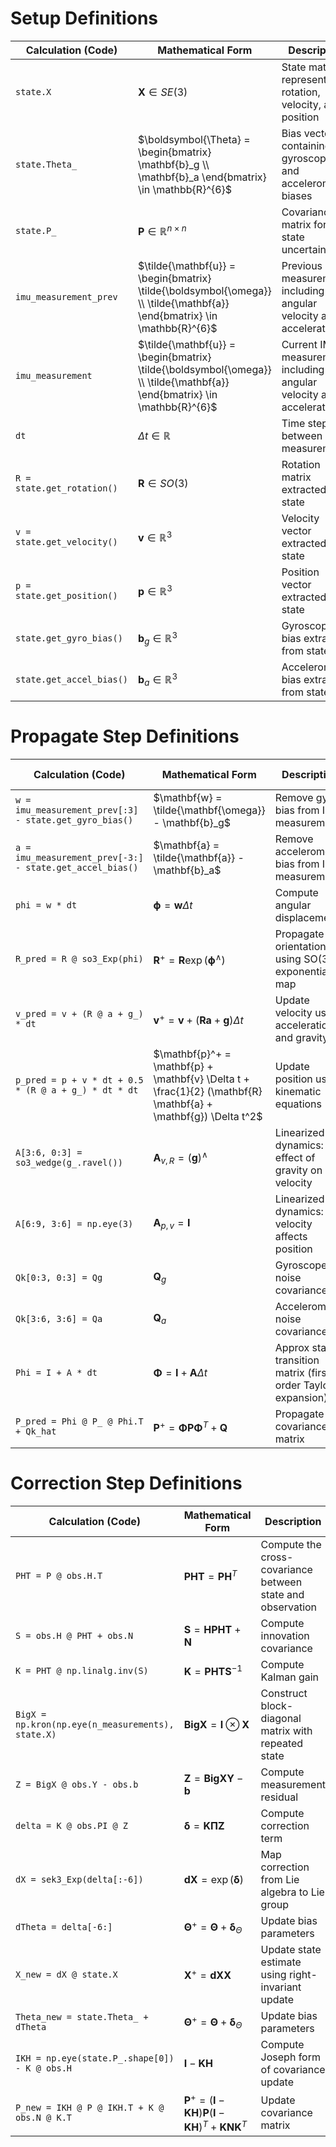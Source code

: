 


# Setup Definitions

| **Calculation (Code)**     | **Mathematical Form**                                                                                                     | **Description**                                                           | **Representation**        |
| -------------------------- | ------------------------------------------------------------------------------------------------------------------------- | ------------------------------------------------------------------------- | ------------------------- |
| `state.X`                  | $\mathbf{X} \in SE(3)$                                                                                                    | State matrix representing rotation, velocity, and position                | $SE_K(3)$                 |
| `state.Theta_`             | $\boldsymbol{\Theta} = \begin{bmatrix} \mathbf{b}_g \\ \mathbf{b}_a \end{bmatrix} \in \mathbb{R}^{6}$                     | Bias vector containing gyroscope and accelerometer biases                 | $\mathbb{R}^{6}$          |
| `state.P_`                 | $\mathbf{P} \in \mathbb{R}^{n \times n}$                                                                                  | Covariance matrix for state uncertainty                                   | $\mathbb{R}^{n \times n}$ |
| `imu_measurement_prev`     | $\tilde{\mathbf{u}} = \begin{bmatrix} \tilde{\boldsymbol{\omega}} \\ \tilde{\mathbf{a}} \end{bmatrix} \in \mathbb{R}^{6}$ | Previous IMU measurement, including raw angular velocity and acceleration | $\mathbb{R}^{6}$          |
| `imu_measurement`          | $\tilde{\mathbf{u}} = \begin{bmatrix} \tilde{\boldsymbol{\omega}} \\ \tilde{\mathbf{a}} \end{bmatrix} \in \mathbb{R}^{6}$ | Current IMU measurement, including raw angular velocity and acceleration  | $\mathbb{R}^{6}$          |
| `dt`                       | $\Delta t \in \mathbb{R}$                                                                                                 | Time step between IMU measurements                                        | $\mathbb{R}$              |
| `R = state.get_rotation()` | $\mathbf{R} \in SO(3)$                                                                                                    | Rotation matrix extracted from state                                      | $SO(3)$                   |
| `v = state.get_velocity()` | $\mathbf{v} \in \mathbb{R}^{3}$                                                                                           | Velocity vector extracted from state                                      | $\mathbb{R}^{3}$          |
| `p = state.get_position()` | $\mathbf{p} \in \mathbb{R}^{3}$                                                                                           | Position vector extracted from state                                      | $\mathbb{R}^{3}$          |
| `state.get_gyro_bias()`    | $\mathbf{b}_g \in \mathbb{R}^{3}$                                                                                         | Gyroscope bias extracted from state                                       | $\mathbb{R}^{3}$          |
| `state.get_accel_bias()`   | $\mathbf{b}_a \in \mathbb{R}^{3}$                                                                                         | Accelerometer bias extracted from state                                   | $\mathbb{R}^{3}$          |
# Propagate Step Definitions

| **Calculation (Code)**                                   | **Mathematical Form**                                                                                           | **Description**                                               | **Representation**                                                            | **Eq ** |
| -------------------------------------------------------- | --------------------------------------------------------------------------------------------------------------- | ------------------------------------------------------------- | ----------------------------------------------------------------------------- | ------- |
| `w = imu_measurement_prev[:3] - state.get_gyro_bias()`   | $\mathbf{w} = \tilde{\mathbf{\omega}} - \mathbf{b}_g$                                                           | Remove gyro bias from IMU measurement                         | $\mathbb{R}^3 \to \mathbb{R}^3$                                               | (24)    |
| `a = imu_measurement_prev[-3:] - state.get_accel_bias()` | $\mathbf{a} = \tilde{\mathbf{a}} - \mathbf{b}_a$                                                                | Remove accelerometer bias from IMU measurement                | $\mathbb{R}^3 \to \mathbb{R}^3$                                               | (24)    |
| `phi = w * dt`                                           | $\boldsymbol{\phi} = \mathbf{w} \Delta t$                                                                       | Compute angular displacement                                  | $\mathbb{R}^3 \to \mathbb{R}^3$                                               | (24)    |
| `R_pred = R @ so3_Exp(phi)`                              | $\mathbf{R}^+ = \mathbf{R} \exp(\boldsymbol{\phi}^\wedge)$                                                      | Propagate orientation using SO(3) exponential map             | $\mathbb{R}^3 \xrightarrow{\wedge} \mathfrak{so}(3) \xrightarrow{\exp} SO(3)$ | (8)     |
| `v_pred = v + (R @ a + g_) * dt`                         | $\mathbf{v}^+ = \mathbf{v} + (\mathbf{R} \mathbf{a} + \mathbf{g}) \Delta t$                                     | Update velocity using acceleration and gravity                | $\mathbb{R}^3 \to \mathbb{R}^3$                                               | (8)     |
| `p_pred = p + v * dt + 0.5 * (R @ a + g_) * dt * dt`     | $\mathbf{p}^+ = \mathbf{p} + \mathbf{v} \Delta t + \frac{1}{2} (\mathbf{R} \mathbf{a} + \mathbf{g}) \Delta t^2$ | Update position using kinematic equations                     | $\mathbb{R}^3 \to \mathbb{R}^3$                                               | (8)     |
| `A[3:6, 0:3] = so3_wedge(g_.ravel())`                    | $\mathbf{A}_{v, R} = (\mathbf{g})^\wedge$                                                                       | Linearized dynamics: effect of gravity on velocity            | $\mathbb{R}^3 \to \mathfrak{so}(3)$                                           | (12)    |
| `A[6:9, 3:6] = np.eye(3)`                                | $\mathbf{A}_{p, v} = \mathbf{I}$                                                                                | Linearized dynamics: velocity affects position                | $\mathbb{R}^{3 \times 3} \to \mathbb{R}^{3 \times 3}$                         | (12)    |
| `Qk[0:3, 0:3] = Qg`                                      | $\mathbf{Q}_g$                                                                                                  | Gyroscope noise covariance                                    | $\mathbb{R}^{3 \times 3} \to \mathbb{R}^{3 \times 3}$                         | S5.2    |
| `Qk[3:6, 3:6] = Qa`                                      | $\mathbf{Q}_a$                                                                                                  | Accelerometer noise covariance                                | $\mathbb{R}^{3 \times 3} \to \mathbb{R}^{3 \times 3}$                         | S5.2    |
| `Phi = I + A * dt`                                       | $\boldsymbol{\Phi} = \mathbf{I} + \mathbf{A} \Delta t$                                                          | Approx state transition matrix (first-order Taylor expansion) | $\mathfrak{se}_K(3) \xrightarrow{\text{approx}} SE_K(3)$                      | (13)    |
| `P_pred = Phi @ P_ @ Phi.T + Qk_hat`                     | $\mathbf{P}^+ = \boldsymbol{\Phi} \mathbf{P} \boldsymbol{\Phi}^T + \mathbf{Q}$                                  | Propagate covariance matrix                                   | $\mathbb{R}^{n \times n} \to \mathbb{R}^{n \times n}$                         | (13)    |

# Correction Step Definitions

| **Calculation (Code)**                            | **Mathematical Form**                                                                                                                        | **Description**                                            | **Representation**                                                                          | **Eq** |
| ------------------------------------------------- | -------------------------------------------------------------------------------------------------------------------------------------------- | ---------------------------------------------------------- | ------------------------------------------------------------------------------------------- | ------ |
| `PHT = P @ obs.H.T`                               | $\mathbf{PHT} = \mathbf{P} \mathbf{H}^T$                                                                                                     | Compute the cross-covariance between state and observation | $\mathbb{R}^{n \times n} \to \mathbb{R}^{n \times m}$                                       | (19)   |
| `S = obs.H @ PHT + obs.N`                         | $\mathbf{S} = \mathbf{H} \mathbf{PHT} + \mathbf{N}$                                                                                          | Compute innovation covariance                              | $\mathbb{R}^{n \times m} \to \mathbb{R}^{m \times m}$                                       | (19)   |
| `K = PHT @ np.linalg.inv(S)`                      | $\mathbf{K} = \mathbf{PHT} \mathbf{S}^{-1}$                                                                                                  | Compute Kalman gain                                        | $\mathbb{R}^{n \times m} \to \mathbb{R}^{n \times m}$                                       | (19)   |
| `BigX = np.kron(np.eye(n_measurements), state.X)` | $\mathbf{BigX} = \mathbf{I} \otimes \mathbf{X}$                                                                                              | Construct block-diagonal matrix with repeated state        | $SE_K(3) \to SE_K(3)^{m}$                                                                   | (20)   |
| `Z = BigX @ obs.Y - obs.b`                        | $\mathbf{Z} = \mathbf{BigX} \mathbf{Y} - \mathbf{b}$                                                                                         | Compute measurement residual                               | $SE_K(3)^m \to \mathbb{R}^{m}$                                                              | (20)   |
| `delta = K @ obs.PI @ Z`                          | $\boldsymbol{\delta} = \mathbf{K} \mathbf{\Pi} \mathbf{Z}$                                                                                   | Compute correction term                                    | $\mathbb{R}^{n \times m} \to \mathbb{R}^{n}$                                                | (21)   |
| `dX = sek3_Exp(delta[:-6])`                       | $\mathbf{dX} = \exp(\boldsymbol{\delta})$                                                                                                    | Map correction from Lie algebra to Lie group               | $\mathbb{R}^{n} \xrightarrow{\text{reshape}} \mathfrak{se}_K(3) \xrightarrow{\exp} SE_K(3)$ | (21)   |
| `dTheta = delta[-6:]`                             | $\boldsymbol{\Theta}^+ = \boldsymbol{\Theta} + \boldsymbol{\delta}_\Theta$                                                                   | Update bias parameters                                     | $\mathbb{R}^{6} \to \mathbb{R}^{6}$                                                         | (21)   |
| `X_new = dX @ state.X`                            | $\mathbf{X}^+ = \mathbf{dX} \mathbf{X}$                                                                                                      | Update state estimate using right-invariant update         | $SE_K(3) \to SE_K(3)$                                                                       | (21)   |
| `Theta_new = state.Theta_ + dTheta`               | $\boldsymbol{\Theta}^+ = \boldsymbol{\Theta} + \boldsymbol{\delta}_\Theta$                                                                   | Update bias parameters                                     | $\mathbb{R}^{6} \to \mathbb{R}^{6}$                                                         | (21)   |
| `IKH = np.eye(state.P_.shape[0]) - K @ obs.H`     | $\mathbf{I} - \mathbf{K} \mathbf{H}$                                                                                                         | Compute Joseph form of covariance update                   | $\mathbb{R}^{n \times n} \to \mathbb{R}^{n \times n}$                                       | (22)   |
| `P_new = IKH @ P @ IKH.T + K @ obs.N @ K.T`       | $\mathbf{P}^+ = (\mathbf{I} - \mathbf{K} \mathbf{H}) \mathbf{P} (\mathbf{I} - \mathbf{K} \mathbf{H})^T + \mathbf{K} \mathbf{N} \mathbf{K}^T$ | Update covariance matrix                                   | $\mathbb{R}^{n \times n} \to \mathbb{R}^{n \times n}$                                       | (22)   |
